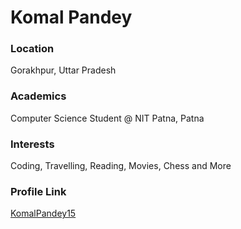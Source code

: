 # Komal Pandey

### Location 

Gorakhpur, Uttar Pradesh

### Academics 

Computer Science Student @ NIT Patna, Patna

### Interests

Coding, Travelling, Reading, Movies, Chess and More

### Profile Link

[KomalPandey15](https://github.com/KomalPandey15)